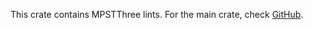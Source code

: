 This crate contains MPSTThree lints. For the main crate, check [GitHub](https://github.com/NicolasLagaillardie/mpst_rust_github).